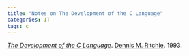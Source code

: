 ```yaml
---
title: "Notes on The Development of the C Language"
categories: IT
tags: c
---
```


[*The Development of the C Language*](https://heim.ifi.uio.no/inf2270/programmer/historien-om-C.pdf). [Dennis M. Ritchie](https://en.wikipedia.org/wiki/Dennis_Ritchie). 1993.
